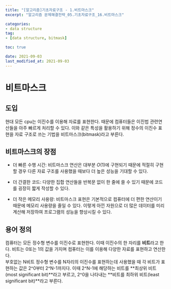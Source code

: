 ```yaml
---
title: "[알고리즘]기초자료구조 - 1.비트마스크"
excerpt: "알고리즘 문제해결전략_05.기초자료구조_16.비트마스크"

categories:
- data structure
tag:
- [data structure, bitmask]

toc: true

date: 2021-09-03
last_modified_at: 2021-09-03
---
```

# 비트마스크

## 도입
현대 모든 cpu는 이진수를 이용해 자료를 표현한다. 때문에 컴퓨터들은 이진법 관련연산들을 아주 빠르게 처리할 수 있다. 이와 같은 특성을 활용하기 위해 정수의 이진수 표현을 자료 구조로 쓰는 기법을 비트마스크(bitmask)라고 부른다.

## 비트마스크의 장점  

- 더 빠른 수행 시간: 비트마스크 연산은 대부분 *O*(1)에 구현되기 때문에 적절히 구현할 경우 다른 자료 구조를 사용했을 때보다 더 높은 성능을 기대할 수 있다.   

- 더 간결한 코드: 다양한 집합 연산들을 반복문 없이 한 줄에 쓸 수 있기 때문에 코드를 굉장히 짧게 작성할 수 있다.  

- 더 작은 메모리 사용량: 비트마스크 표현은 기본적으로 컴퓨터에 더 편한 연산이기 때문에 메모리 사용량을 줄일 수 있다. 이렇게 아낀 자원으로 더 많은 데이터를 미리 계산해 저장하여 프로그램의 성능을 향상시킬 수 있다.  

## 용어 정의
컴퓨터는 모든 정수형 변수를 이진수로 표현한다. 이때 이진수의 한 자리를 **비트**라고 한다. 비트는 0또는 1의 값을 가지며 컴퓨터는 이를 이용해 다양한 자료를 표현하고 연산한다.  
부호없는 N비트 정수형 변수를 N자리의 이진수를 표현하는데 사용했을 때 각 비트가 표현하는 값은 2^0부터 2^N-1까지다. 이때 2^N-1에 해당하는 비트를 **최상위 비트(most significant bit)**라고 부르고, 2^0을 나타내는 **비트를 최하위 비트(least significant bit)**라고 부른다.
